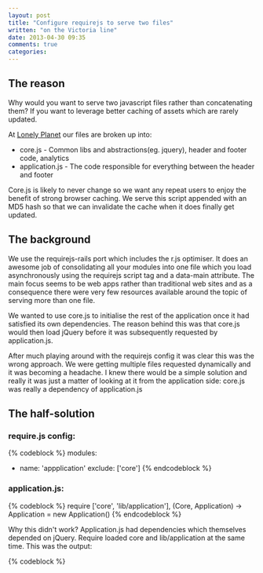 ```yaml
---
layout: post
title: "Configure requirejs to serve two files"
written: "on the Victoria line"
date: 2013-04-30 09:35
comments: true
categories: 
---
```



## The reason

Why would you want to serve two javascript files rather than concatenating them? If you want to leverage better caching of assets which are rarely updated.

At [Lonely Planet](http://www.lonelyplanet.com/england/london/hotels) our files are broken up into:

<ul>
  <li>core.js - Common libs and abstractions(eg. jquery), header and footer code, analytics</li>
  <li>application.js - The code responsible for everything between the header and footer</li>
</ul>

Core.js is likely to never change so we want any repeat users to enjoy the benefit of strong browser caching. We serve this script appended with an MD5 hash so that we can invalidate the cache when it does finally get updated.


## The background

We use the requirejs-rails port which includes the r.js optimiser. It does an awesome job of consolidating all your modules into one file which you load asynchronously using the requirejs script tag and a data-main attribute. The main focus seems to be web apps rather than traditional web sites and as a consequence there were very few resources available around the topic of serving more than one file.

We wanted to use core.js to initialise the rest of the application once it had satisfied its own dependencies. The reason behind this was that core.js would then load jQuery before it was subsequently requested by application.js.

After much playing around with the requirejs config it was clear this was the wrong approach. We were getting multiple files requested dynamically and it was becoming a headache. I knew there would be a simple solution and really it was just a matter of looking at it from the application side: core.js was really a dependency of application.js

## The half-solution

### require.js config:
{% codeblock %}
modules:
  - name: 'appplication'
    exclude: ['core']
{% endcodeblock %}

### application.js:
{% codeblock %}
  require ['core', 'lib/application'], (Core, Application) ->
    Application = new Application()
{% endcodeblock %}

Why this didn't work? Application.js had dependencies which themselves depended on jQuery. Require loaded core and lib/application at the same time. This was the output:

{% codeblock %}
<script type="text/javascript" src="core.js">
<script type="text/javascript" src="application.js">
<script type="text/javascript" src="jquery.js">
{% endcodeblock %}

Not bad, but we have an extra request to load jQuery.

## The actual solution

### require.js config:
{% codeblock %}
modules:
  - name: 'appplication'
    exclude: ['core']

findNestedDependencies: true
{% endcodeblock %}

### application.js:
{% codeblock %}
require ['core'], () ->
  require ['jquery', 'lib/application'], ($, Application)->
    $ ->
      application = new Application()
{% endcodeblock %}

### Output:
{% codeblock %}
  // Dynamically created
  <script type="text/javascript" src="core.js">
  <script type="text/javascript" src="application.js">

  // On the page
  <script type="text/javascript" src="require.js" data-main="application.js">
{% endcodeblock %}

Running r.js will optimise core.js separately from application.js. Once it executes, the process will happen like this:

<ul>
<li>Try to find core.js</li>
<li>We don&apos;t have it bundled so load the optimised core.js dynamically</li>
<li>Once core.js is loaded we move into the require function</li>
<li>Try to find jQuery. Requirejs knows it is already loaded.</li>
<li>Try to find lib/application.js. This is bundled into application.js from the r.js optimisation step.</li>
<li>Move into the nested require function</li>
<li>Initialise application()</li>
</ul>

That&apos;s all there is to it. We can now specify any rarely used modules as a dependency of core.js, leverage the browser cache, and make faster websites.